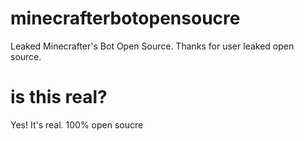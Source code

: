 # minecrafterbotopensoucre
Leaked Minecrafter's Bot Open Source. Thanks for user leaked open source.

# is this real?
Yes! It's real. 100% open soucre
